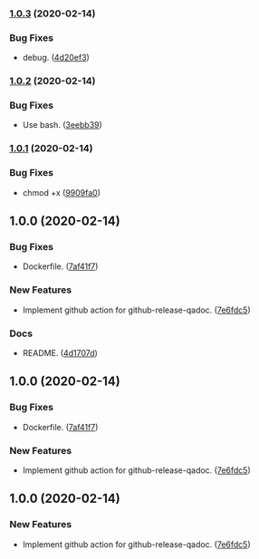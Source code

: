 ### [1.0.3](https://github.com/locona/action-github-release-qadoc/compare/v1.0.2...v1.0.3) (2020-02-14)


### Bug Fixes

* debug. ([4d20ef3](https://github.com/locona/action-github-release-qadoc/commit/4d20ef3c67df2ce1945f0a70bf5e9625e73e4772))

### [1.0.2](https://github.com/locona/action-github-release-qadoc/compare/v1.0.1...v1.0.2) (2020-02-14)


### Bug Fixes

* Use bash. ([3eebb39](https://github.com/locona/action-github-release-qadoc/commit/3eebb39eae7eb5ecf91857f27a8a5991ebaccc8f))

### [1.0.1](https://github.com/locona/action-github-release-qadoc/compare/v1.0.0...v1.0.1) (2020-02-14)


### Bug Fixes

* chmod +x ([9909fa0](https://github.com/locona/action-github-release-qadoc/commit/9909fa05d68bd9e32096e8024a50de0fc3618f56))

## 1.0.0 (2020-02-14)


### Bug Fixes

* Dockerfile. ([7af41f7](https://github.com/locona/action-github-release-qadoc/commit/7af41f76fc9bbae581100a5caa6843818c2478b6))


### New Features

* Implement github action for github-release-qadoc. ([7e6fdc5](https://github.com/locona/action-github-release-qadoc/commit/7e6fdc55a59f8236ac46d5fe9ad15cc8f89e557f))


### Docs

* README. ([4d1707d](https://github.com/locona/action-github-release-qadoc/commit/4d1707da7aa9d1c182709803d5b23db25c49b449))

## 1.0.0 (2020-02-14)


### Bug Fixes

* Dockerfile. ([7af41f7](https://github.com/locona/action-github-release-qadoc/commit/7af41f76fc9bbae581100a5caa6843818c2478b6))


### New Features

* Implement github action for github-release-qadoc. ([7e6fdc5](https://github.com/locona/action-github-release-qadoc/commit/7e6fdc55a59f8236ac46d5fe9ad15cc8f89e557f))

## 1.0.0 (2020-02-14)


### New Features

* Implement github action for github-release-qadoc. ([7e6fdc5](https://github.com/locona/action-github-release-qadoc/commit/7e6fdc55a59f8236ac46d5fe9ad15cc8f89e557f))
